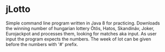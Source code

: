# jLotto

Simple command line program written in Java 8 for practicing.
Downloads the winning number of hungarian lottery Ötös, Hatos, Skandináv, Joker, Eurojackpot and processes them, looking for matches aka input.
As user input the program expects the numbers. The week of lot can be given before the numbers with '#' prefix.
